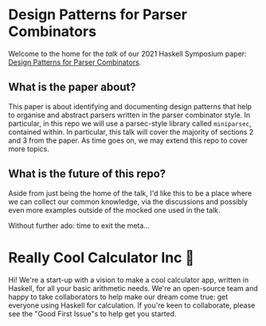 # Design Patterns for Parser Combinators
Welcome to the home for the _talk_ of our 2021 Haskell Symposium paper:
[Design Patterns for Parser Combinators](https://dl.acm.org/doi/10.1145/3471874.3472984).

## What is the paper about?
This paper is about identifying and documenting design patterns that help to
organise and abstract parsers written in the parser combinator style. In particular,
in this repo we will use a parsec-style library called `miniparsec`, contained
within. In particular, this talk will cover the majority of sections 2 and 3 from the
paper. As time goes on, we may extend this repo to cover more topics.

## What is the future of this repo?
Aside from just being the home of the talk, I'd like this to be a place where we can
collect our common knowledge, via the discussions and possibly even more examples outside of the mocked one used in the talk.

Without further ado: time to exit the meta...

# Really Cool Calculator Inc 🧮
Hi! We're a start-up with a vision to make a cool calculator app, written in Haskell,
for all your basic arithmetic needs. We're an open-source team and happy to take collaborators to help make our dream come true: get everyone using Haskell for calculation. If you're keen to collaborate, please see the "Good First Issue"s to help get you started.